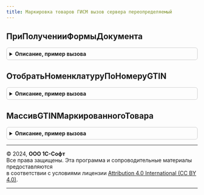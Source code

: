 ```yaml
---
title: Маркировка товаров ГИСМ вызов сервера переопределяемый
---
```



## ПриПолученииФормыДокумента
<details style="margin: 1em 0; padding: 0.5em; border: 1px solid #ccc; border-radius: 6px;">

<summary style="font-weight: bold; cursor: pointer;">Описание, пример вызова</summary>

```bsl

// Обработчик события вызывается на сервере при получении стандартной управляемой формы.
// Если требуется переопределить выбор открываемой формы, необходимо установить в параметре <ВыбраннаяФорма>
// другое имя формы или объект метаданных формы, которую требуется открыть, и в параметре <СтандартнаяОбработка>
// установить значение Ложь.
//
// Параметры:
//  ИмяДокумента - Строка - имя документа, для которого открывается форма,
//  ВидФормы - Строка - имя стандартной формы,
//  Параметры - Структура - параметры формы,
//  ВыбраннаяФорма - Строка, ФормаКлиентскогоПриложения - содержит имя открываемой формы или объект метаданных Форма,
//  ДополнительнаяИнформация - Структура - дополнительная информация открытия формы,
//  СтандартнаяОбработка - Булево - признак выполнения стандартной обработки события.
Процедура ПриПолученииФормыДокумента(ИмяДокумента, ВидФормы, Параметры, ВыбраннаяФорма, ДополнительнаяИнформация, СтандартнаяОбработка) Экспорт
```

Пример вызова
```bsl
МаркировкаТоваровГИСМВызовСервераПереопределяемый.ПриПолученииФормыДокумента(ИмяДокумента, ВидФормы, Параметры, ВыбраннаяФорма, ДополнительнаяИнформация, СтандартнаяОбработка) 
```
</details>

## ОтобратьНоменклатуруПоНомеруGTIN
<details style="margin: 1em 0; padding: 0.5em; border: 1px solid #ccc; border-radius: 6px;">

<summary style="font-weight: bold; cursor: pointer;">Описание, пример вызова</summary>

```bsl

// Получает массив номенклатуры КиЗ по переданному GTIN маркированного товара и списка номенклатуры КиЗ,
// подходящей под выбранные категории КиЗ в документе.
//
// Параметры:
//  СписокНоменклатураКиЗ - Массив - список номенклатуры КиЗ, отобранной по категориям КиЗ в документе.
//  GTIN - Массив - массив GTIN маркируемой номенклатуры.
//  СписокНоменклатурыРезультат - Массив - массив номенклатуры КиЗ.
Процедура ОтобратьНоменклатуруПоНомеруGTIN(СписокНоменклатураКиЗ, GTIN, СписокНоменклатурыРезультат) Экспорт
```

Пример вызова
```bsl
МаркировкаТоваровГИСМВызовСервераПереопределяемый.ОтобратьНоменклатуруПоНомеруGTIN(СписокНоменклатураКиЗ, GTIN, СписокНоменклатурыРезультат) 
```
</details>

## МассивGTINМаркированногоТовара
<details style="margin: 1em 0; padding: 0.5em; border: 1px solid #ccc; border-radius: 6px;">

<summary style="font-weight: bold; cursor: pointer;">Описание, пример вызова</summary>

```bsl

// Получает массив GTIN для переданного товара
//
// Параметры:
//  Номенклатура - СправочникСсылка.Номенклатура - номенклатура (маркируемый товар).
//  Характеристика - СправочникСсылка.Номенклатура - характеристика номенклатуры (маркируемого товара).
//  СписокGTINРезультат - Массив - массив GTIN.
Процедура МассивGTINМаркированногоТовара(Номенклатура, Характеристика, СписокGTINРезультат) Экспорт
```

Пример вызова
```bsl
МаркировкаТоваровГИСМВызовСервераПереопределяемый.МассивGTINМаркированногоТовара(Номенклатура, Характеристика, СписокGTINРезультат) 
```
</details>

---

© 2024, **ООО 1С-Софт**  
Все права защищены. Эта программа и сопроводительные материалы предоставляются  
в соответствии с условиями лицензии [Attribution 4.0 International (CC BY 4.0)](https://creativecommons.org/licenses/by/4.0/legalcode).

---
